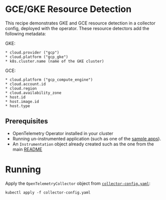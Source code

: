 # GCE/GKE Resource Detection

This recipe demonstrates GKE and GCE resource detection in a collector config,
deployed with the operator. These resource detectors add the following metadata:

GKE:
```
* cloud.provider ("gcp")
* cloud.platform ("gcp_gke")
* k8s.cluster.name (name of the GKE cluster)
```

GCE:
```
* cloud.platform ("gcp_compute_engine")
* cloud.account.id
* cloud.region
* cloud.availability_zone
* host.id
* host.image.id
* host.type
```

## Prerequisites

* OpenTelemetry Operator installed in your cluster
* Running un-instrumented application (such as one of the [sample apps](../../sample-apps)).
* An `Instrumentation` object already created such as the one from the main [README](../../README.md#auto-instrumenting-applications)

# Running

Apply the `OpenTelemetryCollector` object from [`collector-config.yaml`](collector-config.yaml):

```
kubectl apply -f collector-config.yaml
```

